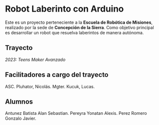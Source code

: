 # Robot Laberinto con Arduino

Este es un proyecto perteneciente a la **Escuela de Robótica de Misiones**, realizado por la sede de **Concepción de la Sierra**.
Como objetivo principal es desarrollar un robot que resuelva laberintos de manera autónoma.

## Trayecto
_2023: Teens Maker Avanzado_

## Facilitadores a cargo del trayecto
ASC. Pluhator, Nicolás.
Mgter. Kucuk, Lucas.

## Alumnos
Antunez Batista Alan Sebastian.
Pereyra Yonatan Alexis.
Perez Romero Gonzalo Javier.
